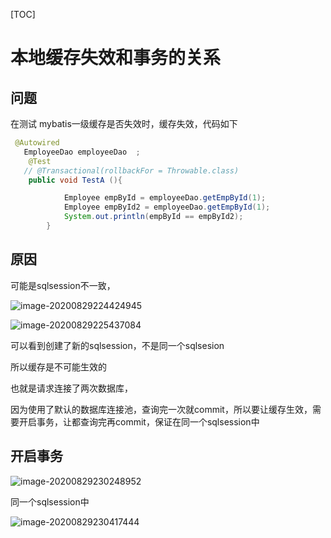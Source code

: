 [TOC]

# 本地缓存失效和事务的关系

## 问题



在测试 mybatis一级缓存是否失效时，缓存失效，代码如下

```java
 @Autowired
   EmployeeDao employeeDao  ;
    @Test
   // @Transactional(rollbackFor = Throwable.class)
    public void TestA (){

            Employee empById = employeeDao.getEmpById(1);
            Employee empById2 = employeeDao.getEmpById(1);
            System.out.println(empById == empById2);
        }

```



## 原因



可能是sqlsession不一致，



![image-20200829224424945](https://xiaoboblog-bucket.oss-cn-hangzhou.aliyuncs.com/blog/image-20200829224424945.png)



![image-20200829225437084](https://xiaoboblog-bucket.oss-cn-hangzhou.aliyuncs.com/blog/image-20200829225437084.png)

可以看到创建了新的sqlsession，不是同一个sqlsesion

所以缓存是不可能生效的

也就是请求连接了两次数据库，

因为使用了默认的数据库连接池，查询完一次就commit，所以要让缓存生效，需要开启事务，让都查询完再commit，保证在同一个sqlsession中

## 开启事务

![image-20200829230248952](https://xiaoboblog-bucket.oss-cn-hangzhou.aliyuncs.com/blog/image-20200829230248952.png)

同一个sqlsession中

![image-20200829230417444](https://xiaoboblog-bucket.oss-cn-hangzhou.aliyuncs.com/blog/image-20200829230417444.png)